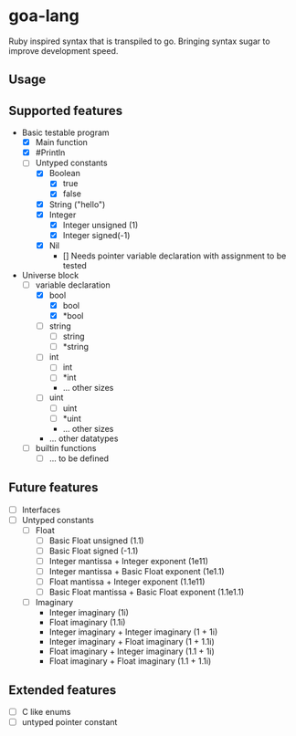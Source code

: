 # goa-lang
Ruby inspired syntax that is transpiled to go.
Bringing syntax sugar to improve development speed.

## Usage

## Supported features
- Basic testable program
  - [X] Main function
  - [X] #Println
  - [ ] Untyped constants
    - [X] Boolean
      - [X] true
      - [X] false
    - [X] String ("hello")
    - [X] Integer
      - [X] Integer unsigned (1)
      - [X] Integer signed(-1)
    - [X] Nil
      - [] Needs pointer variable declaration with assignment to be tested
- Universe block
  - [ ] variable declaration
    - [X] bool
      - [X] bool
      - [X] *bool
    - [ ] string
      - [ ] string
      - [ ] *string
    - [ ] int
      - [ ] int
      - [ ] *int
      - ... other sizes
    - [ ] uint
      - [ ] uint
      - [ ] *uint
      - ... other sizes
    - ... other datatypes
  - [ ] builtin functions
    - [ ] ... to be defined

## Future features
- [ ] Interfaces
- [ ] Untyped constants
  - [ ] Float
    - [ ] Basic Float unsigned (1.1)
    - [ ] Basic Float signed (-1.1)
    - [ ] Integer mantissa + Integer exponent (1e11)
    - [ ] Integer mantissa + Basic Float exponent (1e1.1)
    - [ ] Float mantissa + Integer exponent (1.1e11)
    - [ ] Basic Float mantissa + Basic Float exponent (1.1e1.1)
  - [ ] Imaginary
    - Integer imaginary (1i)
    - Float imaginary (1.1i)
    - Integer imaginary + Integer imaginary (1 + 1i)
    - Integer imaginary + Float imaginary (1 + 1.1i)
    - Float imaginary + Integer imaginary (1.1 + 1i)
    - Float imaginary + Float imaginary (1.1 + 1.1i)


## Extended features
- [ ] C like enums
- [ ] untyped pointer constant